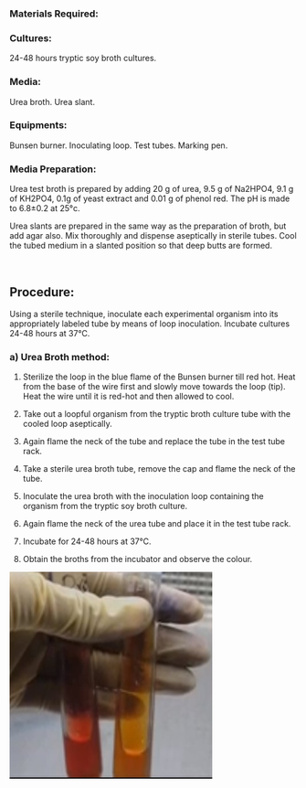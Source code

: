### Materials Required:
 

### Cultures:
24-48 hours tryptic soy broth cultures.



### Media:
 
Urea broth.
Urea slant.

 

### Equipments:
 
Bunsen burner.
Inoculating loop.
Test tubes.
Marking pen.
 

### Media Preparation:
 
Urea test broth is prepared by adding 20 g of urea, 9.5 g of Na2HPO4, 9.1 g of KH2PO4, 0.1g of yeast extract and 0.01 g of phenol red. The pH is made to 6.8±0.2 at 25°c.

 
Urea slants are prepared in the same way as the preparation of broth, but add agar also. Mix thoroughly and dispense aseptically in sterile tubes. Cool the tubed medium in a slanted position so that deep butts are formed.

 
&nbsp;


## Procedure:
 

Using a sterile technique, inoculate each experimental organism into its appropriately labeled tube by means of loop inoculation. Incubate cultures 24-48 hours at 37°C.

 

### a) Urea Broth method:
 

1. Sterilize the loop in the blue flame of the Bunsen burner till red hot. Heat from the base of the wire first and slowly move towards the loop (tip). Heat the wire until it is red-hot and then allowed to cool.

2. Take out a loopful organism from the tryptic broth culture tube with the cooled loop aseptically.

3. Again flame the neck of the tube and replace the tube in the test tube rack.

4. Take a sterile urea broth tube, remove the cap and flame the neck of the tube.

5. Inoculate the urea broth with the inoculation loop containing the organism from the tryptic soy broth culture.

6. Again flame the neck of the urea tube and place it in the test tube rack.

7. Incubate for 24-48 hours at 37°C.

8. Obtain the broths from the incubator and observe the colour.


<img src="images/urease1.png" title="" />

